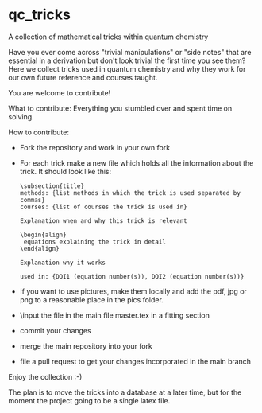 # qc_tricks
A collection of mathematical tricks within quantum chemistry

Have you ever come across "trivial manipulations" or "side notes" that are
essential in a derivation but don't look trivial the first time you see them?
Here we collect tricks used in quantum chemistry and why they work for
our own future reference and courses taught.

You are welcome to contribute!

What to contribute: Everything you stumbled over and spent time on solving.

How to contribute:
 - Fork the repository and work in your own fork
 - For each trick make a new file which holds all the information
   about the trick. It should look like this:
   
   ```
   \subsection{title}
   methods: {list methods in which the trick is used separated by commas}
   courses: {list of courses the trick is used in}
   
   Explanation when and why this trick is relevant

   \begin{align}
    equations explaining the trick in detail
   \end{align}
   
   Explanation why it works

   used in: {DOI1 (equation number(s)), DOI2 (equation number(s))}
   ```
   
 - If you want to use pictures, make them locally and add the pdf, jpg
   or png to a reasonable place in the pics folder.
 - \input the file in the main file master.tex in a fitting section
 - commit your changes 
 - merge the main repository into your fork
 - file a pull request to get your changes incorporated in the main branch
 
 Enjoy the collection :-)
 
 The plan is to move the tricks into a database at a later time, but for the moment the project
 going to be a single latex file.
  

